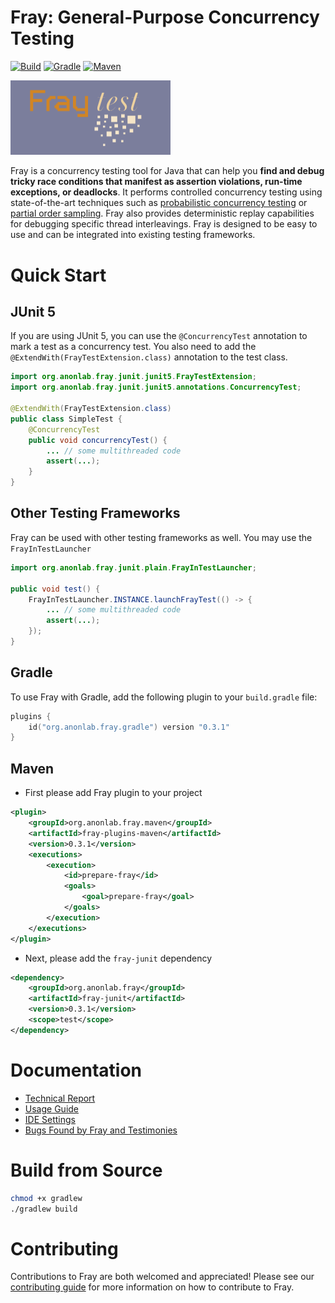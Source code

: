 # Fray: General-Purpose Concurrency Testing 

[![Build](https://github.com/anon/fray/actions/workflows/main.yml/badge.svg)](https://github.com/anon/fray/actions/workflows/main.yml)
[![Gradle](https://img.shields.io/gradle-plugin-portal/v/org.anonlab.fray.gradle)](https://plugins.gradle.org/plugin/org.anonlab.fray.gradle)
[![Maven](https://img.shields.io/maven-central/v/org.anonlab.fray.maven/fray-plugins-maven)](https://central.sonatype.com/artifact/org.anonlab.fray.maven/fray-plugins-maven)


<a href="https://github.com/anon/fray">
  <img src="./assets/logo-cropped.png" width="256" alt="logo"/>
</a>


Fray is a concurrency testing tool for Java that can help you **find and debug tricky race conditions that manifest as assertion violations, run-time exceptions, or deadlocks**.
It performs controlled concurrency testing using state-of-the-art techniques such as [probabilistic concurrency testing](https://www.microsoft.com/en-us/research/wp-content/uploads/2016/02/asplos277-pct.pdf) 
or [partial order sampling](https://www.cs.columbia.edu/~junfeng/papers/pos-cav18.pdf). Fray also provides deterministic replay capabilities for debugging specific thread interleavings. Fray is designed 
to be easy to use and can be integrated into existing testing frameworks.

# Quick Start

## JUnit 5

If you are using JUnit 5, you can use the `@ConcurrencyTest` annotation to mark a test as a concurrency test. You
also need to add the `@ExtendWith(FrayTestExtension.class)` annotation to the test class.

```java
import org.anonlab.fray.junit.junit5.FrayTestExtension;
import org.anonlab.fray.junit.junit5.annotations.ConcurrencyTest;

@ExtendWith(FrayTestExtension.class)
public class SimpleTest {
    @ConcurrencyTest
    public void concurrencyTest() {
        ... // some multithreaded code
        assert(...);
    }
}

```


## Other Testing Frameworks

Fray can be used with other testing frameworks as well. You may use the `FrayInTestLauncher`

```java
import org.anonlab.fray.junit.plain.FrayInTestLauncher;

public void test() {
    FrayInTestLauncher.INSTANCE.launchFrayTest(() -> {
        ... // some multithreaded code
        assert(...);
    });
}
```

## Gradle

To use Fray with Gradle, add the following plugin to your `build.gradle` file:

```kotlin
plugins {
    id("org.anonlab.fray.gradle") version "0.3.1"
}
```

## Maven

- First please add Fray plugin to your project

```xml
<plugin>
    <groupId>org.anonlab.fray.maven</groupId>
    <artifactId>fray-plugins-maven</artifactId>
    <version>0.3.1</version>
    <executions>
        <execution>
            <id>prepare-fray</id>
            <goals>
                <goal>prepare-fray</goal>
            </goals>
        </execution>
    </executions>
</plugin>
```

- Next, please add the `fray-junit` dependency

```xml
<dependency>
    <groupId>org.anonlab.fray</groupId>
    <artifactId>fray-junit</artifactId>
    <version>0.3.1</version>
    <scope>test</scope>
</dependency>
```


# Documentation

- [Technical Report](https://arxiv.org/abs/2501.12618)
- [Usage Guide](./docs/usage.md)
- [IDE Settings](./docs/IDE.md)
- [Bugs Found by Fray and Testimonies](./docs/bugs.md)

# Build from Source

```bash
chmod +x gradlew
./gradlew build
```

# Contributing

Contributions to Fray are both welcomed and appreciated! Please see our [contributing guide](./docs/contributing.md) for more information on how to contribute to Fray. 

